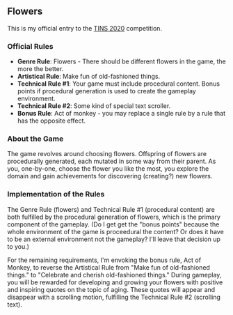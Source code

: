 ## Flowers

This is my official entry to the [TINS 2020](https://tins.amarillion.org/2020/rules) competition.

### Official Rules

* **Genre Rule**: Flowers - There should be different flowers in the game, the more the better.
* **Artistical Rule**: Make fun of old-fashioned things.
* **Technical Rule #1**: Your game must include procedural content. Bonus points if procedural generation is used to create the gameplay environment.
* **Technical Rule #2**: Some kind of special text scroller.
* **Bonus Rule**: Act of monkey - you may replace a single rule by a rule that has the opposite effect.

### About the Game

The game revolves around choosing flowers.  Offspring of flowers are procedurally generated, each mutated in some way from their parent.
As you, one-by-one, choose the flower you like the most, you explore the domain and gain achievements for discovering (creating?) new flowers.

### Implementation of the Rules

The Genre Rule (flowers) and Technical Rule #1 (procedural content) are both fulfilled by the procedural generation of flowers, which is the
primary component of the gameplay.  (Do I get get the "bonus points" because the whole environment of the game is proceedural the content? Or does it have to be 
an external environment not the gameplay? I'll leave that decision up to you.)

For the remaining requirements, I'm envoking the bonus rule, Act of Monkey, to reverse the Artistical Rule from "Make fun of old-fashioned things." to "Celebrate and cherish old-fashioned things."
During gameplay, you will be rewarded for developing and growing your flowers with positive and inspiring quotes on the topic of aging. These quotes will 
appear and disappear with a scrolling motion, fulfilling the Technical Rule #2 (scrolling text).
